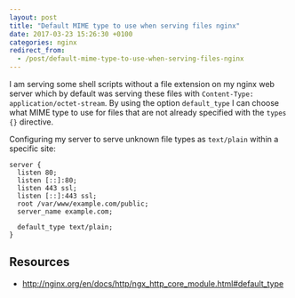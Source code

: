 ```yaml
---
layout: post
title: "Default MIME type to use when serving files nginx"
date: 2017-03-23 15:26:30 +0100
categories: nginx
redirect_from:
  - /post/default-mime-type-to-use-when-serving-files-nginx
---
```


I am serving some shell scripts without a file extension on my nginx web server which by default was serving these files with `Content-Type: application/octet-stream`. By using the option `default_type` I can choose what MIME type to use for files that are not already specified with the `types {}` directive.

Configuring my server to serve unknown file types as `text/plain` within a specific site:

    server {
      listen 80;
      listen [::]:80;
      listen 443 ssl;
      listen [::]:443 ssl;
      root /var/www/example.com/public;
      server_name example.com;

      default_type text/plain;
    }

## Resources

- <http://nginx.org/en/docs/http/ngx_http_core_module.html#default_type>